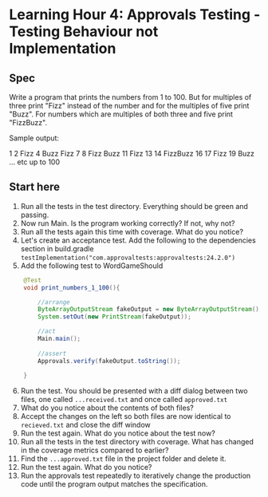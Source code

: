 # Learning Hour 4: Approvals Testing - Testing Behaviour not Implementation


## Spec
Write a program that prints the numbers from 1 to 100. But for multiples of three print "Fizz" instead of the number and for the multiples of five print "Buzz". For numbers which are multiples of both three and five print "FizzBuzz".

Sample output:

1
2
Fizz
4
Buzz
Fizz
7
8
Fizz
Buzz
11
Fizz
13
14
FizzBuzz
16
17
Fizz
19
Buzz
... etc up to 100


## Start here

1.  Run all the tests in the test directory.  Everything should be green and passing.
2.  Now run Main.  Is the program working correctly?  If not, why not?
3.  Run all the tests again this time with coverage.  What do you notice?
4.  Let's create an acceptance test.  Add the following to the dependencies section in build.gradle
```testImplementation("com.approvaltests:approvaltests:24.2.0")```
5.  Add the following test to WordGameShould 
```java
    @Test
    void print_numbers_1_100(){

        //arrange
        ByteArrayOutputStream fakeOutput = new ByteArrayOutputStream();
        System.setOut(new PrintStream(fakeOutput));

        //act
        Main.main();
        
        //assert
        Approvals.verify(fakeOutput.toString());
        
    }
```
6.  Run the test.  You should be presented with a diff dialog between two files, one called `...received.txt` and once called `approved.txt`
7.  What do you notice about the contents of both files?
8. Accept the changes on the left so both files are now identical to `recieved.txt` and close the diff window
9. Run the test again.  What do you notice about the test now?
10. Run all the tests in the test directory with coverage.  What has changed in the coverage metrics compared to earlier?
10. Find the `...approved.txt` file in the project folder and delete it.
11. Run the test again.  What do you notice?
12. Run the approvals test repeatedly to iteratively change the production code until the program output matches the specification.

